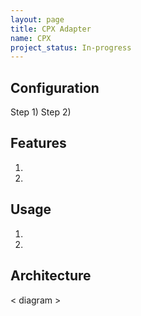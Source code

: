 ```yaml
---
layout: page
title: CPX Adapter
name: CPX
project_status: In-progress
---
```


## Configuration
Step 1)
Step 2)

## Features
1. 
2. 

## Usage
1. 
2. 

## Architecture
< diagram >